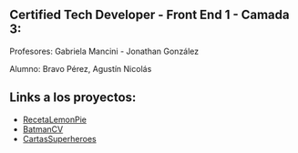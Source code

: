 ## Certified Tech Developer - Front End 1 - Camada 3:

Profesores: Gabriela Mancini - Jonathan González

Alumno: Bravo Pérez, Agustín Nicolás

## Links a los proyectos:

- [RecetaLemonPie](https://agusbrr.github.io/Frontend1-Proyectos/RecetaLemonPie/)
- [BatmanCV](https://agusbrr.github.io/Frontend1-Proyectos/BatmanCV/)
- [CartasSuperheroes](https://agusbrr.github.io/Frontend1-Proyectos/CartasSuperheroes/)
